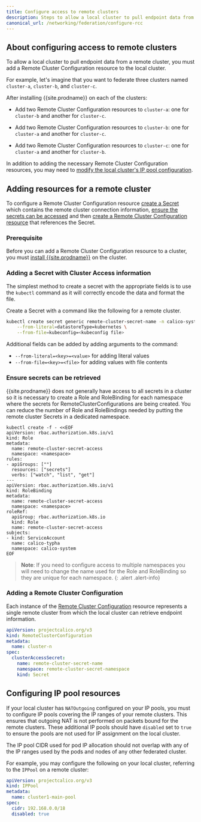 ```yaml
---
title: Configure access to remote clusters
description: Steps to allow a local cluster to pull endpoint data from a remove cluster.
canonical_url: /networking/federation/configure-rcc
---
```


## About configuring access to remote clusters

To allow a local cluster to pull endpoint data from a remote cluster, you must add a Remote Cluster
Configuration resource to the local cluster.

For example, let's imagine that you want to federate three clusters named `cluster-a`, `cluster-b`,
and `cluster-c`.

After installing {{site.prodname}} on each of the clusters:

- Add two Remote Cluster Configuration resources to `cluster-a`: one for `cluster-b` and another
  for `cluster-c`.

- Add two Remote Cluster Configuration resources to `cluster-b`: one for `cluster-a` and another
  for `cluster-c`.

- Add two Remote Cluster Configuration resources to `cluster-c`: one for `cluster-a` and another
  for `cluster-b`.

In addition to adding the necessary Remote Cluster Configuration resources, you may need to
[modify the local cluster's IP pool configuration](#configuring-ip-pool-resources).


## Adding resources for a remote cluster

To configure a Remote Cluster Configuration resource [create a Secret](#adding-a-secret-with-cluster-access-information)
which contains the remote cluster connection information, [ensure the secrets can be accessed](#ensure-secrets-can-be-retrieved)
 and then [create a Remote Cluster Configuration resource](#adding-a-remote-cluster-configuration)
that references the Secret.

### Prerequisite

Before you can add a Remote Cluster Configuration resource to a cluster, you must
[install {{site.prodname}}]({{site.baseurl}}/getting-started/kubernetes) on the cluster.


### Adding a Secret with Cluster Access information

The simplest method to create a secret with the appropriate fields is to use the `kubectl` command
as it will correctly encode the data and format the file.

Create a Secret with a command like the following for a remote cluster.
```bash
kubectl create secret generic remote-cluster-secret-name -n calico-system \
    --from-literal=datastoreType=kubernetes \
    --from-file=kubeconfig=<kubeconfig file>
```

Additional fields can be added by adding arguments to the command:
- `--from-literal=<key>=<value>` for adding literal values
- `--from-file=<key>=<file>` for adding values with file contents

### Ensure secrets can be retrieved

{{site.prodname}} does not generally have access to all secrets in a cluster so it is necessary to create a
Role and RoleBinding for each namespace where the secrets for RemoteClusterConfigurations are being created. You can reduce the
number of Role and RoleBindings needed by putting the remote cluster Secrets in a dedicated namespace.

```
kubectl create -f - <<EOF
apiVersion: rbac.authorization.k8s.io/v1
kind: Role
metadata:
  name: remote-cluster-secret-access
  namespace: <namespace>
rules:
- apiGroups: [""]
  resources: ["secrets"]
  verbs: ["watch", "list", "get"]
---
apiVersion: rbac.authorization.k8s.io/v1
kind: RoleBinding
metadata:
  name: remote-cluster-secret-access
  namespace: <namespace>
roleRef:
  apiGroup: rbac.authorization.k8s.io
  kind: Role
  name: remote-cluster-secret-access
subjects:
- kind: ServiceAccount
  name: calico-typha
  namespace: calico-system
EOF
```

> **Note**: If you need to configure access to multiple namespaces you will need to change the name used
> for the Role and RoleBinding so they are unique for each namespace.
{: .alert .alert-info}

### Adding a Remote Cluster Configuration

Each instance of the [Remote Cluster Configuration]({{site.baseurl}}/reference/resources/remoteclusterconfiguration)
resource represents a single remote cluster from which the local cluster can retrieve endpoint information.

```yaml
apiVersion: projectcalico.org/v3
kind: RemoteClusterConfiguration
metadata:
  name: cluster-n
spec:
  clusterAccessSecret:
    name: remote-cluster-secret-name
    namespace: remote-cluster-secret-namespace
    kind: Secret
```

## Configuring IP pool resources

If your local cluster has `NATOutgoing` configured on your IP pools, you must to configure IP pools covering the IP ranges
of your remote clusters. This ensures that outgoing NAT is not performed on packets bound for the remote clusters. These additional
IP pools should have `disabled` set to `true` to ensure the pools are not used for IP assignment on the local cluster.

The IP pool CIDR used for pod IP allocation should not overlap with any of the IP ranges used by the pods and nodes of any
other federated cluster.

For example, you may configure the following on your local cluster, referring to the `IPPool` on a remote cluster:

```yaml
apiVersion: projectcalico.org/v3
kind: IPPool
metadata:
  name: cluster1-main-pool
spec:
  cidr: 192.168.0.0/18
  disabled: true
```
